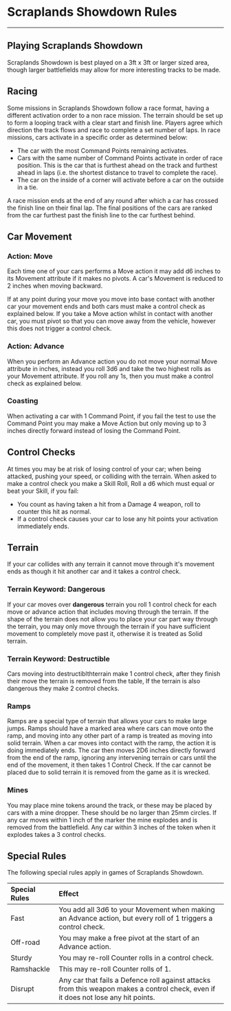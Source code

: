 # Scraplands Showdown Rules

---

## Playing Scraplands Showdown

Scraplands Showdown is best played on a 3ft x 3ft or larger sized area, though larger battlefields may allow for more interesting tracks to be made.

## Racing

Some missions in Scraplands Showdown follow a race format, having a different activation order to a non race mission. The terrain should be set up to form a looping track with a clear start and finish line. Players agree which direction the track flows and race to complete a set number of laps. In race missions, cars activate in a specific order as determined below:

- The car with the most Command Points remaining activates.
- Cars with the same number of Command Points activate in order of race position. This is the car that is furthest ahead on the track and furthest ahead in laps (i.e. the shortest distance to travel to complete the race).
- The car on the inside of a corner will activate before a car on the outside in a tie.

A race mission ends at the end of any round after which a car has crossed the finish line on their final lap. The final positions of the cars are ranked from the car furthest past the finish line to the car furthest behind.

## Car Movement

### Action: Move

Each time one of your cars performs a Move action it may add d6 inches to its Movement attribute if it makes no pivots. A car's Movement is reduced to 2 inches when moving backward.

If at any point during your move you move into base contact with another car your movement ends and both cars must make a control check as explained below. If you take a Move action whilst in contact with another car, you must pivot so that you can move away from the vehicle, however this does not trigger a control check.

### Action: Advance

When you perform an Advance action you do not move your normal Move attribute in inches, instead you roll 3d6 and take the two highest rolls as your Movement attribute. If you roll any 1s, then you must make a control check as explained below.

### Coasting

When activating a car with 1 Command Point, if you fail the test to use the Command Point you may make a Move Action but only moving up to 3 inches directly forward instead of losing the Command Point.

## Control Checks

At times you may be at risk of losing control of your car; when being attacked, pushing your speed, or colliding with the terrain. When asked to make a control check you make a Skill Roll, Roll a d6 which must equal or beat your Skill, if you fail:

- You count as having taken a hit from a Damage 4 weapon, roll to counter this hit as normal.
- If a control check causes your car to lose any hit points your activation immediately ends.

## Terrain

If your car collides with any terrain it cannot move through it's movement ends as though it hit another car and it takes a control check.

### Terrain Keyword: Dangerous

If your car moves over **dangerous** terrain you roll 1 control check for each move or advance action that includes moving through the terrain. If the shape of the terrain does not allow you to place your car part way through the terrain, you may only move through the terrain if you have sufficient movement to completely move past it, otherwise it is treated as Solid terrain.

### Terrain Keyword: Destructible

Cars moving into destructiblthterrain make 1 control check, after they finish their move the terrain is removed from the table, If the terrain is also dangerous they make 2 control checks.

### Ramps

Ramps are a special type of terrain that allows your cars to make large jumps. Ramps should have a marked area where cars can move onto the ramp, and moving into any other part of a ramp is treated as moving into solid terrain. When a car moves into contact with the ramp, the action it is doing immediately ends. The car then moves 2D6 inches directly forward from the end of the ramp, ignoring any intervening terrain or cars until the end of the movement, it then takes 1 Control Check. If the car cannot be placed due to solid terrain it is removed from the game as it is wrecked.

### Mines

You may place mine tokens around the track, or these may be placed by cars with a mine dropper. These should be no larger than 25mm circles. If any car moves within 1 inch of the marker the mine explodes and is removed from the battlefield. Any car within 3 inches of the token when it explodes takes a
3 control checks.

## Special Rules

The following special rules apply in games of Scraplands Showdown.

| Special Rules | Effect |
| :------------ | :----- |
| Fast | You add all 3d6 to your Movement when making an Advance action, but every roll of 1 triggers a control check. |
| Off-road | You may make a free pivot at the start of an Advance action. |
| Sturdy | You may re-roll Counter rolls in a control check. |
| Ramshackle | This may re-roll Counter rolls of 1. |
| Disrupt | Any car that fails a Defence roll against attacks from this weapon makes a control check, even if it does not lose any hit points. |
